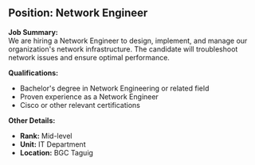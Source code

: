 ## **Position: Network Engineer**

**Job Summary:**  
We are hiring a Network Engineer to design, implement, and manage our organization's network infrastructure. The candidate will troubleshoot network issues and ensure optimal performance.

**Qualifications:**  
- Bachelor's degree in Network Engineering or related field
- Proven experience as a Network Engineer
- Cisco or other relevant certifications

**Other Details:**
- **Rank:** Mid-level
- **Unit:** IT Department
- **Location:** BGC Taguig